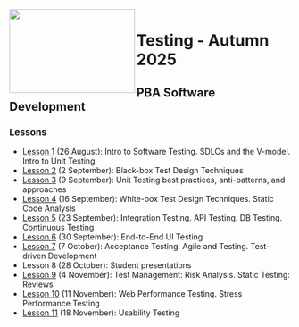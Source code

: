 <img src="https://github.com/user-attachments/assets/30687bf2-ae01-4097-a112-48c9f7c7fa47" width="225" height="150" align="left" style="z-index: 999;">

# Testing - Autumn 2025
## PBA Software Development

### Lessons

- [Lesson 1](https://github.com/arturomorarioja-kea/SD_Testing_E25/blob/main/Lesson01/README.md) (26 August): Intro to Software Testing. SDLCs and the V-model. Intro to Unit Testing
- [Lesson 2](https://github.com/arturomorarioja-kea/SD_Testing_E25/blob/main/Lesson02/README.md) (2 September): Black-box Test Design Techniques
- [Lesson 3](https://github.com/arturomorarioja-kea/SD_Testing_E25/blob/main/Lesson03/README.md) (9 September): Unit Testing best practices, anti-patterns, and approaches
- [Lesson 4](https://github.com/arturomorarioja-kea/SD_Testing_E25/blob/main/Lesson04/README.md) (16 September): White-box Test Design Techniques. Static Code Analysis
- [Lesson 5](https://github.com/arturomorarioja-kea/SD_Testing_E25/blob/main/Lesson05/README.md) (23 September): Integration Testing. API Testing. DB Testing. Continuous Testing
- [Lesson 6](https://github.com/arturomorarioja-kea/SD_Testing_E25/blob/main/Lesson06/README.md) (30 September): End-to-End UI Testing
- [Lesson 7](https://github.com/arturomorarioja-kea/SD_Testing_E25/blob/main/Lesson07/README.md) (7 October): Acceptance Testing. Agile and Testing. Test-driven Development
- Lesson 8 (28 October): Student presentations
- [Lesson 9](https://github.com/arturomorarioja-kea/SD_Testing_E25/blob/main/Lesson09/README.md) (4 November): Test Management: Risk Analysis. Static Testing: Reviews
- [Lesson 10](https://github.com/arturomorarioja-kea/SD_Testing_E25/blob/main/Lesson10/README.md) (11 November): Web Performance Testing. Stress Performance Testing
- [Lesson 11](https://github.com/arturomorarioja-kea/SD_Testing_E25/blob/main/Lesson11/README.md) (18 November): Usability Testing
